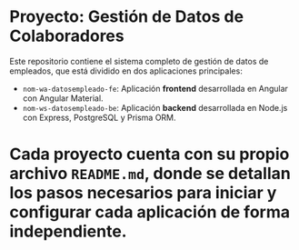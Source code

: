 # Proyecto: Gestión de Datos de Colaboradores

Este repositorio contiene el sistema completo de gestión de datos de empleados, que está dividido en dos aplicaciones principales:

- `nom-wa-datosempleado-fe`: Aplicación **frontend** desarrollada en Angular con Angular Material.
- `nom-ws-datosempleado-be`: Aplicación **backend** desarrollada en Node.js con Express, PostgreSQL y Prisma ORM.

# Cada proyecto cuenta con su propio archivo `README.md`, donde se detallan los pasos necesarios para iniciar y configurar cada aplicación de forma independiente.
